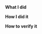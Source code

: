 <!--
Thanks for your contribution, we appreciate it!

ATTENTION: ALL NEW FEATURE PRs SHOULD TARGET THE MAIN BRANCH (bugfixes go to the least maintained branch)
-->


**What I did**

**How I did it**

**How to verify it**

<!--
If possible, a screenshot or a gif comparing the new and old behavior would be great.
-->
